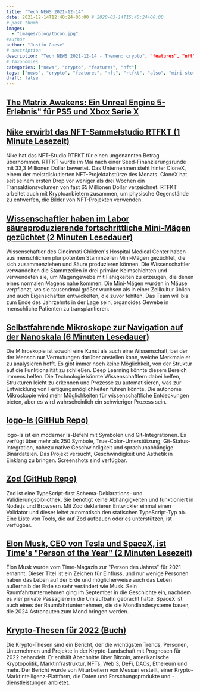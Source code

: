 ```yaml
---
title: "Tech NEWS 2021-12-14"
date: 2021-12-14T12:40:24+06:00 # 2020-03-14T15:40:24+06:00
# post thumb
images:
  - "images/blog/tbcon.jpg"
#author
author: "Justin Guese"
# description
description: "Tech NEWS 2021-12-14 - Themen: crypto", "features", "nft"
# Taxonomies
categories: ["news", "crypto", "features", "nft"]
tags: ["news", "crypto", "features", "nft", "rtfkt", "also", "mini-stomachs"]
draft: false
---
```


## [The Matrix Awakens: Ein Unreal Engine 5-Erlebnis" für PS5 und Xbox Serie X](https://hypebeast.com/2021/12/the-matrix-awakens-an-unreal-engine-5-experience-ps5-xbox-x-s-free-release)



## [Nike erwirbt das NFT-Sammelstudio RTFKT (1 Minute Lesezeit)](https://techcrunch.com/2021/12/13/nike-acquires-nft-collectibles-studio-rtfkt/)

 Nike hat das NFT-Studio RTFKT für einen ungenannten Betrag übernommen. RTFKT wurde im Mai nach einer Seed-Finanzierungsrunde mit 33,3 Millionen Dollar bewertet. Das Unternehmen steht hinter CloneX, einem der meistdiskutierten NFT-Projektabstürze des Monats. CloneX hat seit seinem ersten Drop vor weniger als drei Wochen ein Transaktionsvolumen von fast 65 Millionen Dollar verzeichnet. RTFKT arbeitet auch mit Kryptoanbietern zusammen, um physische Gegenstände zu entwerfen, die Bilder von NFT-Projekten verwenden.

## [Wissenschaftler haben im Labor säureproduzierende fortschrittliche Mini-Mägen gezüchtet (2 Minuten Lesedauer)](https://interestingengineering.com/scientists-have-grown-acid-producing-advanced-mini-stomachs-in-the-lab)

 Wissenschaftler des Cincinnati Children's Hospital Medical Center haben aus menschlichen pluripotenten Stammzellen Mini-Mägen gezüchtet, die sich zusammenziehen und Säure produzieren können. Die Wissenschaftler verwandelten die Stammzellen in drei primäre Keimschichten und verwendeten sie, um Magengewebe mit Fähigkeiten zu erzeugen, die denen eines normalen Magens nahe kommen. Die Mini-Mägen wurden in Mäuse verpflanzt, wo sie tausendmal größer wuchsen als in einer Zellkultur üblich und auch Eigenschaften entwickelten, die zuvor fehlten. Das Team will bis zum Ende des Jahrzehnts in der Lage sein, organoides Gewebe in menschliche Patienten zu transplantieren.

## [Selbstfahrende Mikroskope zur Navigation auf der Nanoskala (6 Minuten Lesedauer)](https://spectrum.ieee.org/confocal-microscopy)

 Die Mikroskopie ist sowohl eine Kunst als auch eine Wissenschaft, bei der der Mensch nur Vermutungen darüber anstellen kann, welche Merkmale er zu analysieren hofft. Es gibt immer noch keine Möglichkeit, von der Struktur auf die Funktionalität zu schließen. Deep Learning könnte diesem Bereich immens helfen. Die Technologie könnte Wissenschaftlern dabei helfen, Strukturen leicht zu erkennen und Prozesse zu automatisieren, was zur Entwicklung von Fertigungsmöglichkeiten führen könnte. Die autonome Mikroskopie wird mehr Möglichkeiten für wissenschaftliche Entdeckungen bieten, aber es wird wahrscheinlich ein schwieriger Prozess sein.

## [logo-ls (GitHub Repo)](https://github.com/Yash-Handa/logo-ls)

 logo-ls ist ein moderner ls-Befehl mit Symbolen und Git-Integrationen. Es verfügt über mehr als 250 Symbole, True-Color-Unterstützung, Git-Status-Integration, nahezu native Geschwindigkeit und sprachunabhängige Binärdateien. Das Projekt versucht, Geschwindigkeit und Ästhetik in Einklang zu bringen. Screenshots sind verfügbar.

## [Zod (GitHub Repo)](https://github.com/colinhacks/zod)

 Zod ist eine TypeScript-first Schema-Deklarations- und Validierungsbibliothek. Sie benötigt keine Abhängigkeiten und funktioniert in Node.js und Browsern. Mit Zod deklarieren Entwickler einmal einen Validator und dieser leitet automatisch den statischen TypeScript-Typ ab. Eine Liste von Tools, die auf Zod aufbauen oder es unterstützen, ist verfügbar.

## [Elon Musk, CEO von Tesla und SpaceX, ist Time's "Person of the Year" (2 Minuten Lesezeit)](https://www.nbcnews.com/pop-culture/pop-culture-news/elon-musk-ceo-tesla-spacex-times-person-year-rcna8549)

 Elon Musk wurde vom Time-Magazin zur "Person des Jahres" für 2021 ernannt. Dieser Titel ist ein Zeichen für Einfluss, und nur wenige Personen haben das Leben auf der Erde und möglicherweise auch das Leben außerhalb der Erde so sehr verändert wie Musk. Sein Raumfahrtunternehmen ging im September in die Geschichte ein, nachdem es vier private Passagiere in die Umlaufbahn gebracht hatte. SpaceX ist auch eines der Raumfahrtunternehmen, die die Mondlandesysteme bauen, die 2024 Astronauten zum Mond bringen werden.

## [Krypto-Thesen für 2022 (Buch)](https://messari.io/pdf/messari-report-crypto-theses-for-2022.pdf)

 Die Krypto-Thesen sind ein Bericht, der die wichtigsten Trends, Personen, Unternehmen und Projekte in der Krypto-Landschaft mit Prognosen für 2022 behandelt. Er enthält Abschnitte über Bitcoin, amerikanische Kryptopolitik, Marktinfrastruktur, NFTs, Web 3, DeFi, DAOs, Ethereum und mehr. Der Bericht wurde von Mitarbeitern von Messari erstellt, einer Krypto-Marktintelligenz-Plattform, die Daten und Forschungsprodukte und -dienstleistungen anbietet.

